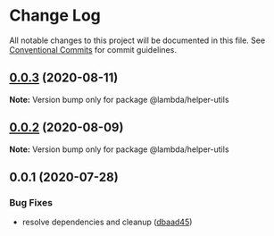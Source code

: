 # Change Log

All notable changes to this project will be documented in this file.
See [Conventional Commits](https://conventionalcommits.org) for commit guidelines.

## [0.0.3](https://git-codecommit.us-west-2.amazonaws.com/v1/repos/Deathstar/compare/@lambda/helper-utils@0.0.2...@lambda/helper-utils@0.0.3) (2020-08-11)

**Note:** Version bump only for package @lambda/helper-utils





## [0.0.2](https://git-codecommit.us-west-2.amazonaws.com/v1/repos/Deathstar/compare/@lambda/helper-utils@0.0.1...@lambda/helper-utils@0.0.2) (2020-08-09)

**Note:** Version bump only for package @lambda/helper-utils





## 0.0.1 (2020-07-28)


### Bug Fixes

* resolve dependencies and cleanup ([dbaad45](https://git-codecommit.us-west-2.amazonaws.com/v1/repos/Deathstar/commits/dbaad4561a93bfaf50b7246fd5a048912059df4f))
